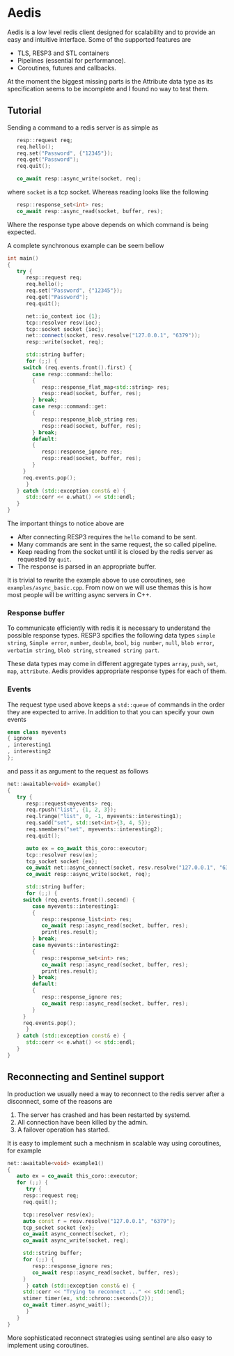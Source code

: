 # Aedis

Aedis is a low level redis client designed for scalability and to
provide an easy and intuitive interface. Some of the supported
features are

* TLS, RESP3 and STL containers
* Pipelines (essential for performance).
* Coroutines, futures and callbacks.

At the moment the biggest missing parts is the Attribute data type as
its specification seems to be incomplete and I found no way to test
them.

## Tutorial

Sending a command to a redis server is as simple as

```cpp
   resp::request req;
   req.hello();
   req.set("Password", {"12345"});
   req.get("Password");
   req.quit();

   co_await resp::async_write(socket, req);
```

where `socket` is a tcp socket. Whereas reading looks like the
following
```cpp
   resp::response_set<int> res;
   co_await resp::async_read(socket, buffer, res);
```

Where the response type above depends on which command is being
expected.

A complete synchronous example can be seem bellow

```cpp
int main()
{
   try {
      resp::request req;
      req.hello();
      req.set("Password", {"12345"});
      req.get("Password");
      req.quit();

      net::io_context ioc {1};
      tcp::resolver resv(ioc);
      tcp::socket socket {ioc};
      net::connect(socket, resv.resolve("127.0.0.1", "6379"));
      resp::write(socket, req);

      std::string buffer;
      for (;;) {
	 switch (req.events.front().first) {
	    case resp::command::hello:
	    {
	       resp::response_flat_map<std::string> res;
	       resp::read(socket, buffer, res);
	    } break;
	    case resp::command::get:
	    {
	       resp::response_blob_string res;
	       resp::read(socket, buffer, res);
	    } break;
	    default:
	    {
	       resp::response_ignore res;
	       resp::read(socket, buffer, res);
	    }
	 }
	 req.events.pop();
      }
   } catch (std::exception const& e) {
      std::cerr << e.what() << std::endl;
   }
}
```
The important things to notice above are

* After connecting RESP3 requires the `hello` comand to be sent.
* Many commands are sent in the same request, the so called pipeline.
* Keep reading from the socket until it is closed by the redis server
  as requested by `quit`.
* The response is parsed in an appropriate buffer.

It is trivial to rewrite the example above to use coroutines, see
`examples/async_basic.cpp`. From now on we will use themas this is how
most people will be writting async servers in C++.

### Response buffer

To communicate efficiently with redis it is necessary to understand
the possible response types. RESP3 spcifies the following data types
`simple string`, `Simple error`, `number`, `double`, `bool`, `big
number`, `null`, `blob error`, `verbatim string`, `blob string`,
`streamed string part`.

These data types may come in different aggregate types `array`,
`push`, `set`, `map`, `attribute`. Aedis provides appropriate response
types for each of them.

### Events

The request type used above keeps a `std::queue` of commands in the
order they are expected to arrive. In addition to that you can
specify your own events

```cpp
enum class myevents
{ ignore
, interesting1
, interesting2
};
```

and pass it as argument to the request as follows

```cpp
net::awaitable<void> example()
{
   try {
      resp::request<myevents> req;
      req.rpush("list", {1, 2, 3});
      req.lrange("list", 0, -1, myevents::interesting1);
      req.sadd("set", std::set<int>{3, 4, 5});
      req.smembers("set", myevents::interesting2);
      req.quit();

      auto ex = co_await this_coro::executor;
      tcp::resolver resv(ex);
      tcp_socket socket {ex};
      co_await net::async_connect(socket, resv.resolve("127.0.0.1", "6379"));
      co_await resp::async_write(socket, req);

      std::string buffer;
      for (;;) {
	 switch (req.events.front().second) {
	    case myevents::interesting1:
	    {
	       resp::response_list<int> res;
	       co_await resp::async_read(socket, buffer, res);
	       print(res.result);
	    } break;
	    case myevents::interesting2:
	    {
	       resp::response_set<int> res;
	       co_await resp::async_read(socket, buffer, res);
	       print(res.result);
	    } break;
	    default:
	    {
	       resp::response_ignore res;
	       co_await resp::async_read(socket, buffer, res);
	    }
	 }
	 req.events.pop();
      }
   } catch (std::exception const& e) {
      std::cerr << e.what() << std::endl;
   }
}
```

## Reconnecting and Sentinel support

In production we usually need a way to reconnect to the redis server
after a disconnect, some of the reasons are

1. The server has crashed and has been restarted by systemd.
1. All connection have been killed by the admin.
1. A failover operation has started.

It is easy to implement such a mechnism in scalable way using
coroutines, for example

```cpp
net::awaitable<void> example1()
{
   auto ex = co_await this_coro::executor;
   for (;;) {
      try {
	 resp::request req;
	 req.quit();

	 tcp::resolver resv(ex);
	 auto const r = resv.resolve("127.0.0.1", "6379");
	 tcp_socket socket {ex};
	 co_await async_connect(socket, r);
	 co_await async_write(socket, req);

	 std::string buffer;
	 for (;;) {
	    resp::response_ignore res;
	    co_await resp::async_read(socket, buffer, res);
	 }
      } catch (std::exception const& e) {
	 std::cerr << "Trying to reconnect ..." << std::endl;
	 stimer timer(ex, std::chrono::seconds{2});
	 co_await timer.async_wait();
      }
   }
}
```

More sophisticated reconnect strategies using sentinel are also easy
to implement using coroutines.

